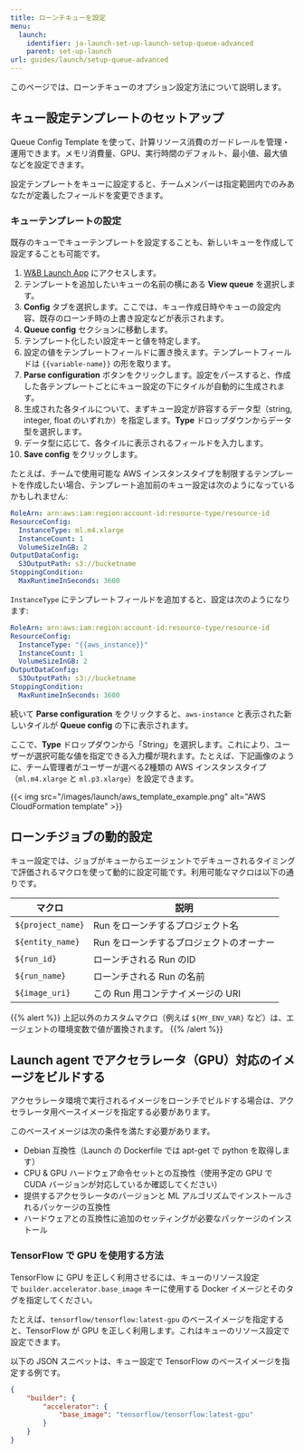 ```yaml
---
title: ローンチキューを設定
menu:
  launch:
    identifier: ja-launch-set-up-launch-setup-queue-advanced
    parent: set-up-launch
url: guides/launch/setup-queue-advanced
---
```


このページでは、ローンチキューのオプション設定方法について説明します。

## キュー設定テンプレートのセットアップ
Queue Config Template を使って、計算リソース消費のガードレールを管理・運用できます。メモリ消費量、GPU、実行時間のデフォルト、最小値、最大値などを設定できます。

設定テンプレートをキューに設定すると、チームメンバーは指定範囲内でのみあなたが定義したフィールドを変更できます。

### キューテンプレートの設定
既存のキューでキューテンプレートを設定することも、新しいキューを作成して設定することも可能です。

1. [W&B Launch App](https://wandb.ai/launch) にアクセスします。
2. テンプレートを追加したいキューの名前の横にある **View queue** を選択します。
3. **Config** タブを選択します。ここでは、キュー作成日時やキューの設定内容、既存のローンチ時の上書き設定などが表示されます。
4. **Queue config** セクションに移動します。
5. テンプレート化したい設定キーと値を特定します。
6. 設定の値をテンプレートフィールドに置き換えます。テンプレートフィールドは `{{variable-name}}` の形を取ります。
7. **Parse configuration** ボタンをクリックします。設定をパースすると、作成した各テンプレートごとにキュー設定の下にタイルが自動的に生成されます。
8. 生成された各タイルについて、まずキュー設定が許容するデータ型（string, integer, float のいずれか）を指定します。**Type** ドロップダウンからデータ型を選択します。
9. データ型に応じて、各タイルに表示されるフィールドを入力します。
10. **Save config** をクリックします。

たとえば、チームで使用可能な AWS インスタンスタイプを制限するテンプレートを作成したい場合、テンプレート追加前のキュー設定は次のようになっているかもしれません:

```yaml title="launch config"
RoleArn: arn:aws:iam:region:account-id:resource-type/resource-id
ResourceConfig:
  InstanceType: ml.m4.xlarge
  InstanceCount: 1
  VolumeSizeInGB: 2
OutputDataConfig:
  S3OutputPath: s3://bucketname
StoppingCondition:
  MaxRuntimeInSeconds: 3600
```

`InstanceType` にテンプレートフィールドを追加すると、設定は次のようになります:

```yaml title="launch config"
RoleArn: arn:aws:iam:region:account-id:resource-type/resource-id
ResourceConfig:
  InstanceType: "{{aws_instance}}"
  InstanceCount: 1
  VolumeSizeInGB: 2
OutputDataConfig:
  S3OutputPath: s3://bucketname
StoppingCondition:
  MaxRuntimeInSeconds: 3600
```

続いて **Parse configuration** をクリックすると、`aws-instance` と表示された新しいタイルが **Queue config** の下に表示されます。

ここで、**Type** ドロップダウンから「String」を選択します。これにより、ユーザーが選択可能な値を指定できる入力欄が現れます。たとえば、下記画像のように、チーム管理者がユーザーが選べる2種類の AWS インスタンスタイプ（`ml.m4.xlarge` と `ml.p3.xlarge`）を設定できます。

{{< img src="/images/launch/aws_template_example.png" alt="AWS CloudFormation template" >}}

## ローンチジョブの動的設定
キュー設定では、ジョブがキューからエージェントでデキューされるタイミングで評価されるマクロを使って動的に設定可能です。利用可能なマクロは以下の通りです。

| マクロ              | 説明                                                         |
|--------------------|--------------------------------------------------------------|
| `${project_name}`  | Run をローンチするプロジェクト名                              |
| `${entity_name}`   | Run をローンチするプロジェクトのオーナー                      |
| `${run_id}`        | ローンチされる Run のID                                      |
| `${run_name}`      | ローンチされる Run の名前                                    |
| `${image_uri}`     | この Run 用コンテナイメージの URI                            |

{{% alert %}}
上記以外のカスタムマクロ（例えば `${MY_ENV_VAR}` など）は、エージェントの環境変数で値が置換されます。
{{% /alert %}}

## Launch agent でアクセラレータ（GPU）対応のイメージをビルドする
アクセラレータ環境で実行されるイメージをローンチでビルドする場合は、アクセラレータ用ベースイメージを指定する必要があります。

このベースイメージは次の条件を満たす必要があります。

- Debian 互換性（Launch の Dockerfile では apt-get で python を取得します）
- CPU & GPU ハードウェア命令セットとの互換性（使用予定の GPU で CUDA バージョンが対応しているか確認してください）
- 提供するアクセラレータのバージョンと ML アルゴリズムでインストールされるパッケージの互換性
- ハードウェアとの互換性に追加のセッティングが必要なパッケージのインストール

### TensorFlow で GPU を使用する方法

TensorFlow に GPU を正しく利用させるには、キューのリソース設定で `builder.accelerator.base_image` キーに使用する Docker イメージとそのタグを指定してください。

たとえば、`tensorflow/tensorflow:latest-gpu` のベースイメージを指定すると、TensorFlow が GPU を正しく利用します。これはキューのリソース設定で設定できます。

以下の JSON スニペットは、キュー設定で TensorFlow のベースイメージを指定する例です。

```json title="Queue config"
{
    "builder": {
        "accelerator": {
            "base_image": "tensorflow/tensorflow:latest-gpu"
        }
    }
}
```